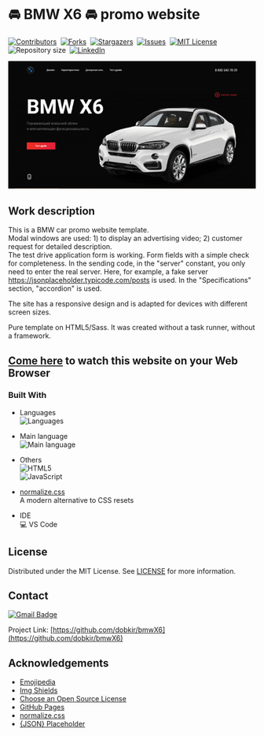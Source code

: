 # :oncoming_automobile: BMW X6 :oncoming_automobile: promo website

[![Contributors][contributors-shield]][contributors-url]&nbsp;
[![Forks][forks-shield]][forks-url]&nbsp;
[![Stargazers][stars-shield]][stars-url]&nbsp;
[![Issues][issues-shield]][issues-url]&nbsp;
[![MIT License][license-shield]][license-url]&nbsp;
![Repository size][repo-size-shield]&nbsp;
[![LinkedIn][linkedin-shield]][linkedin-url]

![Website trailer][product-screenshot]

<!-- WORK DESCRIPTION -->
## Work description

This is a BMW car promo website template.<br> 
Modal windows are used: 1) to display an advertising video; 
2) customer request for detailed description.<br> 
The test drive application form is working. 
Form fields with a simple check for completeness. In the sending code, in the "server" constant, you 
only need to enter the real server. Here, for example, a fake server https://jsonplaceholder.typicode.com/posts 
is used. In the "Specifications" section, "accordion" is used.

The site has a responsive design and is adapted for devices with different screen sizes.

Pure template on HTML5/Sass. It was created without a task runner, without a framework.

<!-- LINK TO WEBSITE -->
## [Come here](https://dobkir.github.io/bmwX6/) to watch this website on your Web Browser

<!-- TOOLS -->
### Built With

- Languages<br>
![Languages][languages-shield]

- Main language<br>
![Main language][main-language-shield]

- Others<br>
![HTML5](https://img.shields.io/badge/HTML5-38%25-e34c26?logo=Html5&logoColor=e34c26&style=for-the-badge)<br>
![JavaScript](https://img.shields.io/badge/JavaScript-20.7%25-f1e05a?logo=JavaScript&logoColor=f1e05a&style=for-the-badge)<br>

- [normalize.css](https://github.com/necolas/normalize.css)<br>
A modern alternative to CSS resets<br>

- IDE<br>
💻 VS Code

<!-- LICENSE -->
## License

Distributed under the MIT License. See [LICENSE](LICENSE.txt) for more information.

<!-- CONTACT -->
## Contact

[![Gmail Badge](https://img.shields.io/badge/Gmail-d14836?style=for-the-badge&logo=Gmail&logoColor=white&link=mailto:p.kirillov2020@gmail.com)](mailto:p.kirillov2020@gmail.com)

Project Link: [https://github.com/dobkir/bmwX6](https://github.com/dobkir/bmwX6)

<!-- ACKNOWLEDGEMENTS -->
## Acknowledgements
- [Emojipedia](https://emojipedia.org/)
- [Img Shields](https://shields.io)
- [Choose an Open Source License](https://choosealicense.com)
- [GitHub Pages](https://pages.github.com)
- [normalize.css](https://github.com/necolas/normalize.css)
- [{JSON} Placeholder](https://jsonplaceholder.typicode.com/)

<!-- MARKDOWN LINKS & IMAGES -->
<!-- https://www.markdownguide.org/basic-syntax/#reference-style-links -->
[contributors-shield]: https://img.shields.io/github/contributors/dobkir/bmwX6.svg?style=for-the-badge
[contributors-url]: https://github.com/dobkir/bmwX6/graphs/contributors
[forks-shield]: https://img.shields.io/github/forks/dobkir/bmwX6.svg?style=for-the-badge
[forks-url]: https://github.com/dobkir/bmwX6/network/members
[stars-shield]: https://img.shields.io/github/stars/dobkir/bmwX6.svg?style=for-the-badge
[stars-url]: https://github.com/dobkir/bmwX6/stargazers
[issues-shield]: https://img.shields.io/github/issues/dobkir/bmwX6.svg?style=for-the-badge
[issues-url]: https://github.com/dobkir/bmwX6/issues
[license-shield]: https://img.shields.io/github/license/dobkir/bmwX6.svg?style=for-the-badge
[license-url]: https://github.com/dobkir/bmwX6/blob/master/LICENSE.txt
[linkedin-shield]: https://img.shields.io/badge/-LinkedIn-black.svg?style=for-the-badge&logo=linkedin&colorB=555
[linkedin-url]: https://www.linkedin.com/in/pavel-kirillov-dobkir
[repo-size-shield]: https://img.shields.io/github/repo-size/dobkir/bmwX6.svg?style=for-the-badge
[languages-shield]: https://img.shields.io/github/languages/count/dobkir/bmwX6.svg?style=for-the-badge
[main-language-shield]: https://img.shields.io/github/languages/top/dobkir/bmwX6.svg?style=for-the-badge&color=bf4080
[product-screenshot]: https://github.com/dobkir/trailers/blob/master/bmwX6_trailer/bmwX6_trailer.gif
